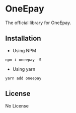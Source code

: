 # OneEpay

The official library for OneEpay.

## Installation

- Using NPM

```
npm i oneepay -S
```
- Using yarn

```
yarn add oneepay
```

## License
No License
